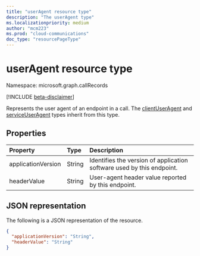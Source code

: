 ```yaml
---
title: "userAgent resource type"
description: "The userAgent type"
ms.localizationpriority: medium
author: "mcm223"
ms.prod: "cloud-communications"
doc_type: "resourcePageType"
---
```


# userAgent resource type

Namespace: microsoft.graph.callRecords

[!INCLUDE [beta-disclaimer](../../includes/beta-disclaimer.md)]

Represents the user agent of an endpoint in a call.
The [clientUserAgent](callrecords-clientuseragent.md) and
[serviceUserAgent](callrecords-serviceuseragent.md) types inherit from this type.

## Properties

| Property     | Type        | Description |
|:-------------|:------------|:------------|
|applicationVersion|String|Identifies the version of application software used by this endpoint.|
|headerValue|String|User-agent header value reported by this endpoint.|

## JSON representation

The following is a JSON representation of the resource.

<!-- {
  "blockType": "resource",
  "optionalProperties": [

  ],
  "@odata.type": "microsoft.graph.callRecords.userAgent",
  "baseType": null
}-->

```json
{
  "applicationVersion": "String",
  "headerValue": "String"
}
```

<!-- uuid: 16cd6b66-4b1a-43a1-adaf-3a886856ed98
2019-02-04 14:57:30 UTC -->
<!-- {
  "type": "#page.annotation",
  "description": "userAgent resource",
  "keywords": "",
  "section": "documentation",
  "tocPath": ""
}-->

